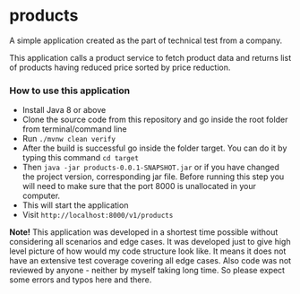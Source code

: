 # products
A simple application created as the part of technical test from a company.

This application calls a product service to fetch product data and returns list
of products having reduced price sorted by price reduction.

### How to use this application
- Install Java 8 or above
- Clone the source code from this repository and go inside the root folder from terminal/command line
- Run ```./mvnw clean verify```
- After the build is successful go inside the folder target. You can do it by typing this command ```cd target```
- Then ```java -jar products-0.0.1-SNAPSHOT.jar``` or if you have changed the project version, corresponding
  jar file.  Before running this step you will need to make sure that the port 8000 is unallocated in your computer.
- This will start the application
- Visit ```http://localhost:8000/v1/products```

**Note!** This application was developed in a shortest time possible without considering all scenarios 
and edge cases. It was developed just to give high level picture of how would my code structure look
like. It means it does not have an extensive test coverage covering all edge cases. Also
code was not reviewed by anyone - neither by myself taking long time. So please expect
some errors and typos here and there.
